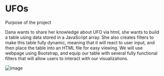# UFOs

Purpose of the project

  Dana wants to share her knowledge about UFO via html, she wants to build a table using data stored in a JavaScript array. She also creates filters to make this table fully dynamic, meaning that it will react to user input, and then place the table into an HTML file for easy viewing. 
  We will use webpage using Bootstrap, and equip our table with several fully functional filters that will allow users to interact with our visualizations.

 ![image](https://user-images.githubusercontent.com/49285767/187013530-73627e76-0dac-4c65-ab40-a31796c9e9b4.png)

